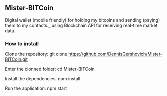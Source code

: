 ## Mister-BITCoin
Digital wallet (mobile friendly) for holding my bitcoins and sending (paying) them to my contacts._
using Blockchain API for receiving real-time market data.

### How to install
Clone the repository:
git clone https://github.com/DennisGershovich/Mister-BITCoin.git

Enter the clonned folder:
cd Mister-BITCoin

Install the dependencies:
npm install

Run the application:
npm start
